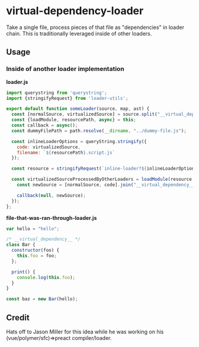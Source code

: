 # virtual-dependency-loader
Take a single file, process pieces of that file as "dependencies" in loader chain. This is traditionally leveraged inside of other loaders.

## Usage

### Inside of another loader implementation
**loader.js**
```javascript
import querystring from 'querystring';
import {stringifyRequest} from 'loader-utils';

export default function someLoader(source, map, ast) {
  const [normalSource, virtualizedSource] = source.split("__virtual_dependency__");
  const {loadModule, resourcePath, async} = this;
  const callback = async();
  const dummyFilePath = path.resolve(__dirname, "../dummy-file.js");

  const inlineLoaderOptions = queryString.stringify({
    code: virtualizedSource,
    filename: `${resourcePath}.script.js`
  });

  const resource = stringifyRequest(`inline-loader?${inlineLoaderOptions}!${dummyFilePath}`)

  const virtualizedSourceProcessedByOtherLoaders = loadModule(resource, (err, code, map) => {
    const newSource = [normalSource, code].join("__virtual_dependency__");

    callback(null, newSource);
  });
};
```

**file-that-was-ran-through-loader.js**
```javascript
var hello = "hello";

/* __virtual_dependency__ */
class Bar {
  constructor(foo) {
    this.foo = foo;
  };

  print() {
    console.log(this.foo);
  }
}

const baz = new Bar(hello);
```

## Credit
Hats off to Jason Miller for this idea while he was working on his (vue/polymer/sfc)=>preact compiler/loader. 

